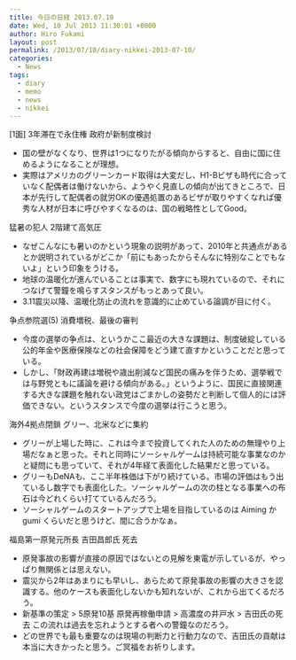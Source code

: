 ```yaml
---
title: 今日の日経 2013.07.10
date: Wed, 10 Jul 2013 11:30:01 +0000
author: Hiro Fukami
layout: post
permalink: /2013/07/10/diary-nikkei-2013-07-10/
categories:
  - News
tags:
  - diary
  - memo
  - news
  - nikkei
---
```

[1面] 3年滞在で永住権 政府が新制度検討

*   国の壁がなくなり、世界は1つになりたがる傾向からすると、自由に国に住めるようになることが理想。
*   実際はアメリカのグリーンカード取得は大変だし、H1-Bビザも時代に合っていなく配偶者は働けないから、ようやく見直しの傾向が出てきところで、日本が先行して配偶者の就労OKの優遇処置のあるビザが取りやすくなれば優秀な人材が日本に呼びやすくなるのは、国の戦略性としてGood。

猛暑の犯人 2階建て高気圧

*   なぜこんなにも暑いのかという現象の説明があって、2010年と共通点があるとか説明されているがどこか「前にもあったからそんなに特別なことでもないよ」という印象をうける。
*   地球の温暖化が進んでいることは事実で、数字にも現れているので、それにつなげて警鐘を鳴らすスタンスがもっとあって良い。
*   3.11震災以降、温暖化防止の流れを意識的に止めている論調が目に付く。

争点参院選(5) 消費増税、最後の審判

*   今度の選挙の争点は、というかここ最近の大きな課題は、制度破綻している公的年金や医療保険などの社会保障をどう建て直すかということだと思っている。
*   しかし、「財政再建は増税や歳出削減など国民の痛みを伴うため、選挙戦では与野党ともに議論を避ける傾向がある。」というように、国民に直接関連する大きな課題を触れない政党はごまかしの姿勢だと判断して個人的には評価できない。というスタンスで今度の選挙は行こうと思う。

海外4拠点閉鎖 グリー、北米などに集約

*   グリーが上場した時に、これは今まで投資してくれた人のための無理やり上場だなぁと思った。それと同時にソーシャルゲームは持続可能な事業なのかと疑問にも思っていて、それが4年経て表面化した結果だと思っている。
*   グリーもDeNAも、ここ半年株価は下がり続けている。市場の評価はもう出ているし数字でも表面化した。ソーシャルゲームの次の柱となる事業への布石は今どれくらい打てているんだろう。
*   ソーシャルゲームのスタートアップで上場を目指しているのは Aiming か gumi くらいだと思うけど、間に合うかなぁ。

福島第一原発元所長 吉田昌郎氏 死去

*   原発事故の影響が直接の原因ではないとの見解を東電が示しているが、やっぱり無関係とは思えない。
*   震災から2年はあまりにも早いし、あらためて原発事故の影響の大きさを認識する。他のケースも表面化しないかも知れないが、これから出てくるだろう。
*   新基準の策定 > 5原発10基 原発再稼働申請 > 高濃度の井戸水 > 吉田氏の死去 この流れは過去を忘れようとする者への警鐘なのだろう。
*   どの世界でも最も重要なのは現場の判断力と行動力なので、吉田氏の貢献は本当に大きかったと思う。ご冥福をお祈りします。